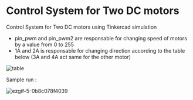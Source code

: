 # Control System for Two DC motors
Control System for Two DC motors using Tinkercad simulation 
* pin_pwm and pin_pwm2 are responsable for changing speed of motors by a value from 0 to 255 
* 1A and 2A is responsable for changing direction according to the table below (3A and 4A act same for the other motor)

![table](https://user-images.githubusercontent.com/67188835/88454541-12ccd580-ce79-11ea-9419-2ba653e545d6.png)

Sample run :

![ezgif-5-0b8c078f4039](https://user-images.githubusercontent.com/67188835/88454550-21b38800-ce79-11ea-8a97-f9f152caa5c7.gif)
